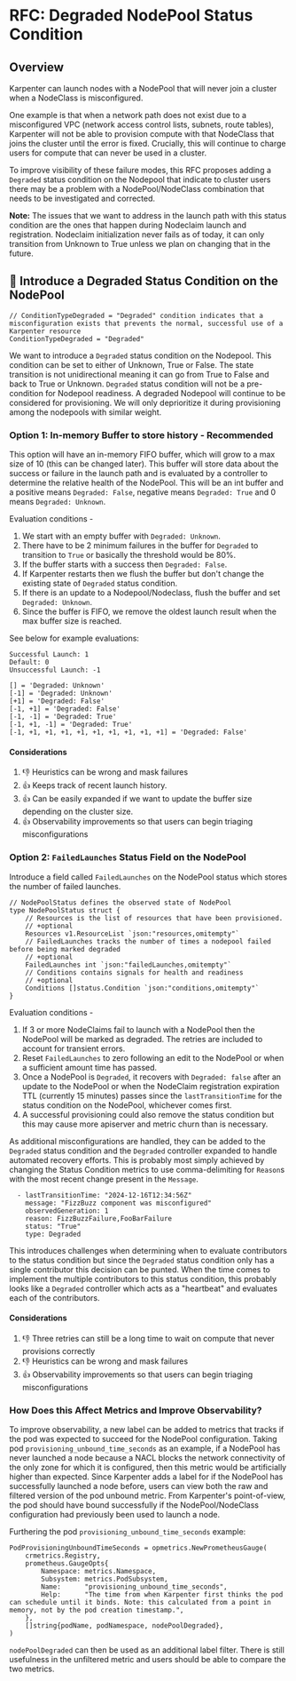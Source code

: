 # RFC: Degraded NodePool Status Condition

## Overview

Karpenter can launch nodes with a NodePool that will never join a cluster when a NodeClass is misconfigured.

One example is that when a network path does not exist due to a misconfigured VPC (network access control lists, subnets, route tables), Karpenter will not be able to provision compute with that NodeClass that joins the cluster until the error is fixed. Crucially, this will continue to charge users for compute that can never be used in a cluster.

To improve visibility of these failure modes, this RFC proposes adding a `Degraded` status condition on the Nodepool that indicate to cluster users there may be a problem with a NodePool/NodeClass combination that needs to be investigated and corrected. 

**Note:** The issues that we want to address in the launch path with this status condition are the ones that happen during Nodeclaim launch and registration. Nodeclaim initialization never fails as of today, it can only transition from Unknown to True unless we plan on changing that in the future.   

## 🔑 Introduce a Degraded Status Condition on the NodePool

```
// ConditionTypeDegraded = "Degraded" condition indicates that a misconfiguration exists that prevents the normal, successful use of a Karpenter resource
ConditionTypeDegraded = "Degraded"
```
We want to introduce a `Degraded` status condition on the Nodepool. This condition can be set to either of Unknown, True or False. The state transition is not unidirectional meaning it can go from True to False and back to True or Unknown. `Degraded` status condition will not be a pre-condition for Nodepool readiness. A degraded Nodepool will continue to be considered for provisioning. We will only deprioritize it during provisioning among the nodepools with similar weight.

### Option 1: In-memory Buffer to store history - Recommended

This option will have an in-memory FIFO buffer, which will grow to a max size of 10 (this can be changed later). This buffer will store data about the success or failure in the launch path and is evaluated by a controller to determine the relative health of the NodePool. This will be an int buffer and a positive means `Degraded: False`, negative means `Degraded: True` and 0 means `Degraded: Unknown`. 

Evaluation conditions -

1. We start with an empty buffer with `Degraded: Unknown`.
2. There have to be 2 minimum failures in the buffer for `Degraded` to transition to `True` or basically the threshold would be 80%. 
3. If the buffer starts with a success then `Degraded: False`. 
4. If Karpenter restarts then we flush the buffer but don't change the existing state of `Degraded` status condition.
5. If there is an update to a Nodepool/Nodeclass, flush the buffer and set `Degraded: Unknown`.
6. Since the buffer is FIFO, we remove the oldest launch result when the max buffer size is reached.

See below for example evaluations:

```
Successful Launch: 1
Default: 0
Unsuccessful Launch: -1

[] = 'Degraded: Unknown'
[-1] = 'Degraded: Unknown'
[+1] = 'Degraded: False'
[-1, +1] = 'Degraded: False'
[-1, -1] = 'Degraded: True'
[-1, +1, -1] = 'Degraded: True'
[-1, +1, +1, +1, +1, +1, +1, +1, +1, +1] = 'Degraded: False'
```

#### Considerations

1. 👎 Heuristics can be wrong and mask failures
2. 👍 Keeps track of recent launch history.
3. 👍 Can be easily expanded if we want to update the buffer size depending on the cluster size.
4. 👍 Observability improvements so that users can begin triaging misconfigurations

### Option 2: `FailedLaunches` Status Field on the NodePool

Introduce a field called `FailedLaunches` on the NodePool status which stores the number of failed launches.

```
// NodePoolStatus defines the observed state of NodePool
type NodePoolStatus struct {
	// Resources is the list of resources that have been provisioned.
	// +optional
	Resources v1.ResourceList `json:"resources,omitempty"`
	// FailedLaunches tracks the number of times a nodepool failed before being marked degraded
	// +optional
	FailedLaunches int `json:"failedLaunches,omitempty"`
	// Conditions contains signals for health and readiness
	// +optional
	Conditions []status.Condition `json:"conditions,omitempty"`
}
```
Evaluation conditions -

1. If 3 or more NodeClaims fail to launch with a NodePool then the NodePool will be marked as degraded. The retries are included to account for transient errors.
2. Reset `FailedLaunches` to zero following an edit to the NodePool or when a sufficient amount time has passed. 
3. Once a NodePool is `Degraded`, it recovers with `Degraded: false` after an update to the NodePool or when the NodeClaim registration expiration TTL (currently 15 minutes) passes since the `lastTransitionTime` for the status condition on the NodePool, whichever comes first. 
4. A successful provisioning could also remove the status condition but this may cause more apiserver and metric churn than is necessary.

As additional misconfigurations are handled, they can be added to the `Degraded` status condition and the `Degraded` controller expanded to handle automated recovery efforts. This is probably most simply achieved by changing the Status Condition metrics to use comma-delimiting for `Reason`s with the most recent change present in the `Message`.

```
  - lastTransitionTime: "2024-12-16T12:34:56Z"
    message: "FizzBuzz component was misconfigured"
    observedGeneration: 1
    reason: FizzBuzzFailure,FooBarFailure
    status: "True"
    type: Degraded
```

This introduces challenges when determining when to evaluate contributors to the status condition but since the `Degraded` status condition only has a single contributor this decision can be punted. When the time comes to implement the multiple contributors to this status condition, this probably looks like a `Degraded` controller which acts as a "heartbeat" and evaluates each of the contributors.

#### Considerations

1. 👎 Three retries can still be a long time to wait on compute that never provisions correctly
2. 👎 Heuristics can be wrong and mask failures
3. 👍 Observability improvements so that users can begin triaging misconfigurations

### How Does this Affect Metrics and Improve Observability?
To improve observability, a new label can be added to metrics that tracks if the pod was expected to succeed for the NodePool configuration. Taking pod `provisioning_unbound_time_seconds` as an example, if a NodePool has never launched a node because a NACL blocks the network connectivity of the only zone for which it is configured, then this metric would be artificially higher than expected. Since Karpenter adds a label for if the NodePool has successfully launched a node before, users can view both the raw and filtered version of the pod unbound metric. From Karpenter's point-of-view, the pod should have bound successfully if the NodePool/NodeClass configuration had previously been used to launch a node.

Furthering the pod `provisioning_unbound_time_seconds` example:

```
PodProvisioningUnboundTimeSeconds = opmetrics.NewPrometheusGauge(
	crmetrics.Registry,
	prometheus.GaugeOpts{
		Namespace: metrics.Namespace,
		Subsystem: metrics.PodSubsystem,
		Name:      "provisioning_unbound_time_seconds",
		Help:      "The time from when Karpenter first thinks the pod can schedule until it binds. Note: this calculated from a point in memory, not by the pod creation timestamp.",
	},
	[]string{podName, podNamespace, nodePoolDegraded},
)
```

`nodePoolDegraded` can then be used as an additional label filter. There is still usefulness in the unfiltered metric and users should be able to compare the two metrics.
